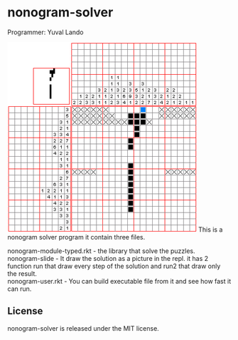 nonogram-solver
=========================

Programmer: Yuval Lando

![alt An example of a nonogram puzzle](Paint_by_numbers.gif)
This is a nonogram solver program it contain three files.

nonogram-module-typed.rkt - the library that solve the puzzles.  
nonogram-slide - It draw the solution as a picture in the repl.
it has 2 function run that draw every step of the solution and run2
that draw only the result.  
nonogram-user.rkt - You can build executable file from it and see how
fast it can run.

License
-------
nonogram-solver is released under the MIT license.
